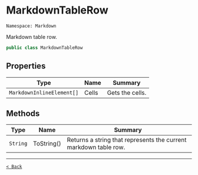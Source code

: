 # MarkdownTableRow

`Namespace: Markdown`

Markdown table row.

```csharp
public class MarkdownTableRow
```

## Properties

| Type | Name | Summary |
| --- | --- | --- |
| `MarkdownInlineElement[]` | Cells | Gets the cells. |

## Methods

| Type | Name | Summary |
| --- | --- | --- |
| `String` | ToString() | Returns a string that represents the current markdown table row. |

---

[`< Back`](../)
